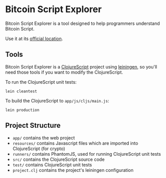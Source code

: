 Bitcoin Script Explorer
=======================
Bitcoin Script Explorer is a tool designed to help programmers understand Bitcoin Script.

Use it at its [official location](http://paulkernfeld.com/bse).

Tools
-----
Bitcoin Script Explorer is a [ClojureScript](https://github.com/clojure/clojurescript) project using [leiningen](http://leiningen.org/), so you'll need those tools if you want to modify the ClojureScript.

To run the ClojureScript unit tests:

    lein cleantest

To build the ClojureScript to `app/js/cljs/main.js`:

    lein production

Project Structure
-----------------
- `app/` contains the web project
- `resources/` contains Javascript files which are imported into ClojureScript (for crypto)
- `runners/` contains PhantomJS, used for running ClojureScript unit tests
- `src/` contains the ClojureScript source code
- `test/` contains ClojureScript unit tests
- `project.clj` contains the project's leiningen configuration
